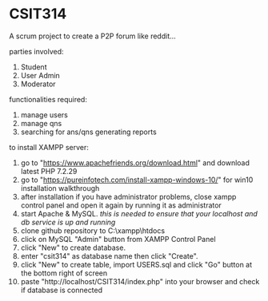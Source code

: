 # CSIT314
A scrum project to create a P2P forum like reddit...

parties involved:
1. Student
2. User Admin
3. Moderator


functionalities required:
1. manage users
2. manage qns
3. searching for ans/qns generating reports

to install XAMPP server:
1. go to "https://www.apachefriends.org/download.html" and download latest PHP 7.2.29
2. go to "https://pureinfotech.com/install-xampp-windows-10/" for win10 installation walkthrough
3. after installation if you have administrator problems, close xampp control panel and open it again by running it as administrator
4. start Apache & MySQL. *this is needed to ensure that your localhost and db service is up and running*
5. clone github repository to C:\xampp\htdocs
6. click on MySQL "Admin" button from XAMPP Control Panel
7. click "New" to create database.
8. enter "csit314" as database name then click "Create".
9. click "New" to create table, import USERS.sql and click "Go" button at the bottom right of screen
10. paste "http://localhost/CSIT314/index.php" into your browser and check if database is connected
